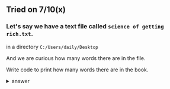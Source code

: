Tried on 7/10(x)
---

### Let's say we have a text file called `science of getting rich.txt`.

in a directory `C:/Users/daily/Desktop`

And we are curious how many words there are in the file.

Write code to print how many words there are in the book.

<details>
  <summary>answer</summary>
  
  ```py
  try:
      with open("C:/Users/daily/Desktop/science of getting rich.txt") as f:
          content = f.readlines()
  except FileNotFoundError:
      print("File Not Found")
  else:
      word_count = 0
      for a in content:
          word_count += len(a.split())
      print(word_count)
  ```
</details>
